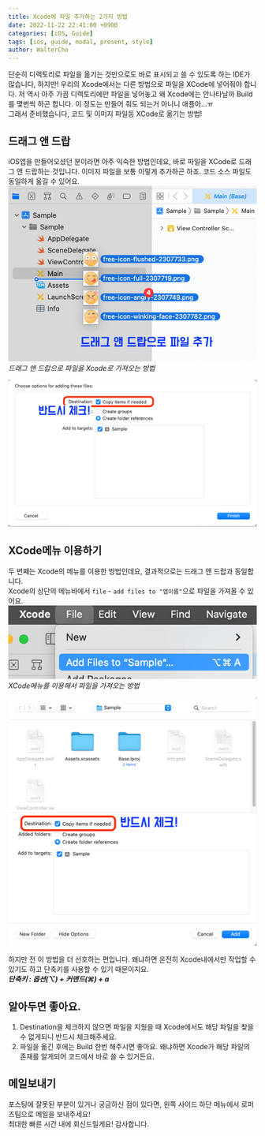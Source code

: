 ```yaml
---
title: Xcode에 파일 추가하는 2가지 방법
date: 2022-11-22 22:41:00 +0900
categories: [iOS, Guide]
tags: [ios, guide, modal, present, style]
author: WalterCho
---
```


단순히 디렉토리로 파일을 옮기는 것만으로도 바로 표시되고 쓸 수 있도록 하는 IDE가 많습니다, 하지만! 우리의 Xcode에서는 다른 방법으로 파일을 XCode에 넣어줘야 합니다. 저 역시 아주 가끔 디렉토리에만 파일을 넣어놓고 왜 Xcode에는 안나타날까 Build를 몇번씩 하곤 합니다. 이 정도는 만들어 줘도 되는거 아니니 애플아...ㅠ<br>
그래서 준비했습니다, 코드 및 이미지 파일등 XCode로 옮기는 방법!

## 드래그 앤 드랍
iOS앱을 만들어오셨던 분이라면 아주 익숙한 방법인데요, 바로 파일을 XCode로 드래그 앤 드랍하는 것입니다. 이미지 파일을 보통 이렇게 추가하곤 하죠. 코드 소스 파일도 동일하게 옮길 수 있어요.
![drag n drop to move files](/post_img/20221122/drag_n_drap.png)
_드래그 앤 드랍으로 파일을 Xcode로 가져오는 방법_

![copy items window](/post_img/20221122/copy_items.png)

## XCode메뉴 이용하기
두 번째는 Xcode의 메뉴를 이용한 방법인데요, 결과적으로는 드래그 앤 드랍과 동일합니다.<br>
Xcode의 상단의 메뉴바에서 `file` - `add files to "앱이름"`으로 파일을 가져올 수 있어요.
![using_menu_in_xcode](/post_img/20221122/using_menu_in_xcode.png)
_XCode메뉴를 이용해서 파일을 가져오는 방법_

![copty_items2](/post_img/20221122/copty_items2.png)

하지만 전 이 방법을 더 선호하는 편입니다. 왜냐하면 온전히 Xcode내에서만 작업할 수 있기도 하고 단축키를 사용할 수 있기 때문이지요.<br>
***단축키 : 옵션(⌥) + 커맨드(⌘) + a***

## 알아두면 좋아요.
1. Destination을 체크하지 않으면 파일을 지웠을 때 Xcode에서도 해당 파일을 찾을 수 없게되니 반드시 체크해주세요.
2. 파일을 옮긴 후에는 Build 한번 해주시면 좋아요. 왜냐하면 Xcode가 해당 파일의 존재를 알게되어 코드에서 바로 쓸 수 있거든요.

## 메일보내기
포스팅에 잘못된 부분이 있거나 궁금하신 점이 있다면, 왼쪽 사이드 하단 메뉴에서 로퍼즈팀으로 메일을 보내주세요!<br>
최대한 빠른 시간 내에 회신드릴게요! 감사합니다.